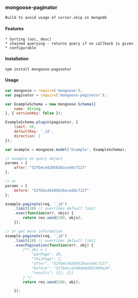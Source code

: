 ### mongoose-paginator

    Build to avoid usage of cursor.skip in mongodb

#### Features
    * Sorting (asc, desc)
    * chained querying - returns query if no callback is given
    * configurable

#### Installation

```cli
npm install mongoose-paginator
```

#### Usage

```js
var mongoose = require('mongoose');
var paginator = require('mongoose-paginator');

var ExampleSchema = new mongoose.Schema({
    name: String
}, { versionKey: false });

ExampleSchema.plugin(paginator, {
    limit: 50,
    defaultKey: '_id',
    direction: 1
});

var example = mongoose.model('Example', ExampleSchema);

// example on query object
params = {
    after: "52fb4cd4205626aceddc7127"
};

// or
params = {
    before: "52fb4cd4205626aceddc7127"
};

example.paginate(req, '_id')
    .limit(20) // overrides default limit
    .exec(function(err, objs) {
        return res.send(200, objs);
    });

// or get more information
example.paginate(req, '_id')
    .limit(20) // overrides default limit
    .execPagination(function(err, obj) {
        /** obj = {
            "perPage": 20,
            "thisPage": 2,
            "after": "52fb4cd4205626aceddc7127",
            "before": "52fb4cca546de0dd61469e20",
            "results": [{}, {}]
        } */
        return res.send(200, obj);

    });

```
